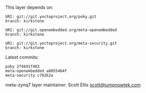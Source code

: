This layer depends on:

    URI: git://git.yoctoproject.org/poky.git
    branch: kirkstone

    URI: git://git.openembedded.org/meta-openembedded
    branch: kirkstone

    URI: git://git.yoctoproject.org/meta-security.git
    branch: kirkstone

Latest commits:

    poky 2f4691f403
    meta-openembedded a8055484f
    meta-security c79262a

meta-zynq7 layer maintainer: Scott Ellis <scott@jumpnowtek.com>
